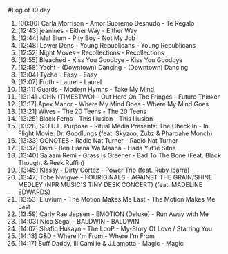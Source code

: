 #Log of 10 day

1. [00:00] Carla Morrison - Amor Supremo Desnudo - Te Regalo
1. [12:43] jeanines - Either Way - Either Way
1. [12:44] Mal Blum - Pity Boy - Not My Job
1. [12:48] Lower Dens - Young Republicans - Young Republicans
1. [12:52] Night Moves - Recollections - Recollections
1. [12:55] Bleached - Kiss You Goodbye - Kiss You Goodbye
1. [12:58] Yacht - (Downtown) Dancing - (Downtown) Dancing
1. [13:04] Tycho - Easy - Easy
1. [13:07] Froth - Laurel - Laurel
1. [13:11] Guards - Modern Hymns - Take My Mind
1. [13:14] JOHN (TIMESTWO) - Out Here On The Fringes - Future Thinker
1. [13:17] Apex Manor - Where My Mind Goes - Where My Mind Goes
1. [13:21] Wives - The 20 Teens - The 20 Teens
1. [13:25] Black Ferns - This Illusion - This Illusion
1. [13:28] S.O.U.L. Purpose - Ritual Media Presents: The Check In - In Flight Movie: Dr. Goodlungs (feat. Skyzoo, Zubz & Pharoahe Monch)
1. [13:33] OCNOTES - Radio Nat Turner - Radio Nat Turner
1. [13:37] Dam - Ben Haana Wa Maana - Hada Yid’ie Sitna
1. [13:40] Salaam Remi - Grass Is Greener - Bad To The Bone (Feat. Black Thought & Reek Ruffin)
1. [13:45] Klassy - Dirty Cortez - Power Trip (feat. Ruby Ibarra)
1. [13:47] Tobe Nwigwe - FOURIGINALS - AGAINST THE GRAIN/SHINE MEDLEY (NPR MUSIC'S TINY DESK CONCERT) (feat. MADELINE EDWARDS)
1. [13:53] Eluvium - The Motion Makes Me Last - The Motion Makes Me Last
1. [13:59] Carly Rae Jepsen - EMOTION (Deluxe) - Run Away with Me
1. [14:03] Nico Segal - BALDWIN - BALDWIN
1. [14:07] Shafiq Husayn - The LooP - My-Story Of Love / Starring You
1. [14:13] G&D - Where I'm From - Where I'm From
1. [14:17] Suff Daddy, Ill Camille & J.Lamotta - Magic - Magic
